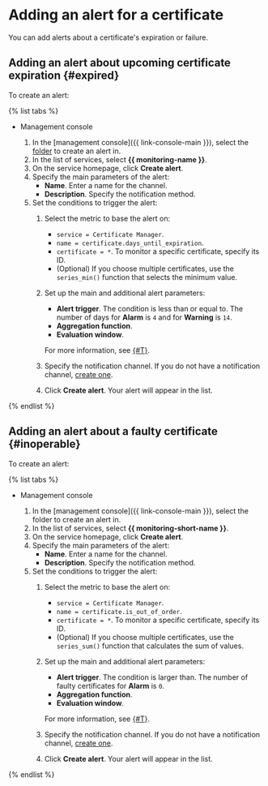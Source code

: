 # Adding an alert for a certificate

You can add alerts about a certificate's expiration or failure.

## Adding an alert about upcoming certificate expiration {#expired}

To create an alert:

{% list tabs %}

- Management console

   1. In the [management console]({{ link-console-main }}), select the [folder](../../resource-manager/concepts/resources-hierarchy.md#folder) to create an alert in.
   1. In the list of services, select **{{ monitoring-name }}**.
   1. On the service homepage, click **Create alert**.
   1. Specify the main parameters of the alert:
      * **Name**. Enter a name for the channel.
      * **Description**. Specify the notification method.
   1. Set the conditions to trigger the alert:
      1. Select the metric to base the alert on:
         * `service = Certificate Manager`.
         * `name = certificate.days_until_expiration`.
         * `certificate = *`. To monitor a specific certificate, specify its ID.
         * (Optional) If you choose multiple certificates, use the `series_min()` function that selects the minimum value.
      1. Set up the main and additional alert parameters:
         * **Alert trigger**. The condition is less than or equal to. The number of days for **Alarm** is `4` and for **Warning** is `14`.
         * **Aggregation function**.
         * **Evaluation window**.

         
         For more information, see [{#T}](../../monitoring/concepts/alerting/alert.md#condition).


      1. Specify the notification channel. If you do not have a notification channel, [create one](../../monitoring/operations/alert/create-channel.md).
      1. Click **Create alert**. Your alert will appear in the list.

{% endlist %}

## Adding an alert about a faulty certificate {#inoperable}

To create an alert:

{% list tabs %}

- Management console

   1. In the [management console]({{ link-console-main }}), select the folder to create an alert in.
   1. In the list of services, select **{{ monitoring-short-name }}**.
   1. On the service homepage, click **Create alert**.
   1. Specify the main parameters of the alert:
      * **Name**. Enter a name for the channel.
      * **Description**. Specify the notification method.
   1. Set the conditions to trigger the alert:
      1. Select the metric to base the alert on:
         * `service = Certificate Manager`.
         * `name = certificate.is_out_of_order`.
         * `certificate = *`. To monitor a specific certificate, specify its ID.
         * (Optional) If you choose multiple certificates, use the `series_sum()` function that calculates the sum of values.
      1. Set up the main and additional alert parameters:
         * **Alert trigger**. The condition is larger than. The number of faulty certificates for **Alarm** is `0`.
         * **Aggregation function**.
         * **Evaluation window**.

         
         For more information, see [{#T}](../../monitoring/concepts/alerting/alert.md#condition).


      1. Specify the notification channel. If you do not have a notification channel, [create one](../../monitoring/operations/alert/create-channel.md).
      1. Click **Create alert**. Your alert will appear in the list.

{% endlist %}
